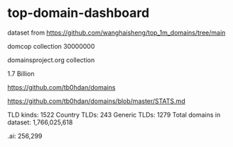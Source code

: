 # top-domain-dashboard


dataset from https://github.com/wanghaisheng/top_1m_domains/tree/main

domcop collection 30000000 


domainsproject.org collection

 1.7 Billion


https://github.com/tb0hdan/domains

https://github.com/tb0hdan/domains/blob/master/STATS.md

TLD kinds: 1522 Country TLDs: 243 Generic TLDs: 1279 Total domains in dataset: 1,766,025,618

.ai: 256,299
